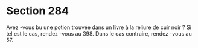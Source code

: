 # Section 284

Avez -vous bu une potion trouvée dans un livre à la reliure de cuir noir  ? Si tel est le cas,
rendez -vous au 398. Dans le cas contraire, rendez -vous au 57.